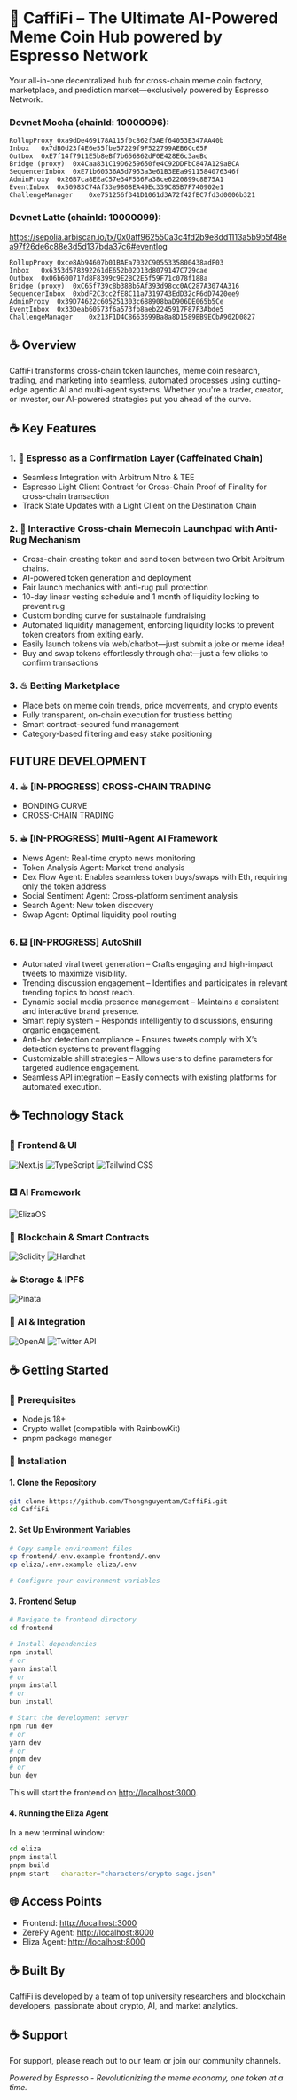 # 🫘 **CaffiFi – The Ultimate AI-Powered Meme Coin Hub powered by Espresso Network**

Your all-in-one decentralized hub for cross-chain meme coin factory, marketplace, and prediction market—exclusively powered by Espresso Network.

### Devnet Mocha (chainId: 10000096):
```
RollupProxy	0xa9dDe469178A115f0c862f3AEf64053E347AA40b 
Inbox	0x7dB0d23f4E6e55fbe57229f9F522799AEB6Cc65F
Outbox	0xE7f14f7911E5b8eBf7b656862dF0E428E6c3aeBc
Bridge (proxy)	0x4Caa831C19D6259650fe4C92DDFbC847A129aBCA
SequencerInbox	0xE71b60536A5d7953a3e61B3EEa9911584076346f
AdminProxy	0x26B7ca8EEaC57e34F536Fa38ce6220899c8B75A1
EventInbox	0x50983C74Af33e9808EA49Ec339C85B7F740902e1
ChallengeManager	0xe751256f341D1061d3A72f42fBC7fd3d0006b321
```

### Devnet Latte (chainId: 10000099):
https://sepolia.arbiscan.io/tx/0x0aff962550a3c4fd2b9e8dd1113a5b9b5f48ea97f26de6c88e3d5d137bda37c6#eventlog

```
RollupProxy	0xce8Ab94607b01BAEa7032C9055335800438adF03 
Inbox	0x6353d578392261dE652b02D13d8079147C729cae
Outbox	0x06b600717d8F8399c9E2BC2E5f59F71c078f188a
Bridge (proxy)	0xC65f739c8b38Bb5Af393d98cc0AC287A3074A316
SequencerInbox	0xbdF2C3cc2fE8C11a7319743EdD32cF6dD7420ee9
AdminProxy	0x39D74622c605251303c688908baD906DE065b5Ce
EventInbox	0x33Deab60573f6a573fb8aeb2245917F87F3Abde5
ChallengeManager	0x213F1D4C8663699Ba8a8D1589BB9ECbA902D0827
```

## ☕ Overview

CaffiFi transforms cross-chain token launches, meme coin research, trading, and marketing into seamless, automated processes using cutting-edge agentic AI and multi-agent systems. Whether you're a trader, creator, or investor, our AI-powered strategies put you ahead of the curve.

## ☕ Key Features
### 1. 🫘 Espresso as a Confirmation Layer (Caffeinated Chain)

- Seamless Integration with Arbitrum Nitro & TEE
- Espresso Light Client Contract for Cross-Chain Proof of Finality for cross-chain transaction
- Track State Updates with a Light Client on the Destination Chain

### 2. 🚀 Interactive Cross-chain Memecoin Launchpad with Anti-Rug Mechanism
- Cross-chain creating token and send token between two Orbit Arbitrum chains.
- AI-powered token generation and deployment
- Fair launch mechanics with anti-rug pull protection
- 10-day linear vesting schedule and 1 month of liquidity locking to prevent rug
- Custom bonding curve for sustainable fundraising
- Automated liquidity management, enforcing liquidity locks to prevent token creators from exiting early.
- Easily launch tokens via web/chatbot—just submit a joke or meme idea!
- Buy and swap tokens effortlessly through chat—just a few clicks to confirm transactions

### 3. ♨ Betting Marketplace
- Place bets on meme coin trends, price movements, and crypto events
- Fully transparent, on-chain execution for trustless betting
- Smart contract-secured fund management
- Category-based filtering and easy stake positioning

## FUTURE DEVELOPMENT
### 4. ☕︎  [IN-PROGRESS] CROSS-CHAIN TRADING
- BONDING CURVE
- CROSS-CHAIN TRADING

### 5. ☕︎  [IN-PROGRESS] Multi-Agent AI Framework
- News Agent: Real-time crypto news monitoring
- Token Analysis Agent: Market trend analysis
- Dex Flow Agent: Enables seamless token buys/swaps with Eth, requiring only the token address
- Social Sentiment Agent: Cross-platform sentiment analysis
- Search Agent: New token discovery
- Swap Agent: Optimal liquidity pool routing
  
### 6. ⛾ [IN-PROGRESS] AutoShill 
- Automated viral tweet generation – Crafts engaging and high-impact tweets to maximize visibility.
- Trending discussion engagement – Identifies and participates in relevant trending topics to boost reach.
- Dynamic social media presence management – Maintains a consistent and interactive brand presence.
- Smart reply system – Responds intelligently to discussions, ensuring organic engagement.
- Anti-bot detection compliance – Ensures tweets comply with X’s detection systems to prevent flagging
- Customizable shill strategies – Allows users to define parameters for targeted audience engagement.
- Seamless API integration – Easily connects with existing platforms for automated execution.

## ☕ Technology Stack

### 🤎 Frontend & UI

![Next.js](https://img.shields.io/badge/Next.js%2014-000000?style=for-the-badge&logo=next.js&logoColor=white)
![TypeScript](https://img.shields.io/badge/TypeScript-3178C6?style=for-the-badge&logo=typescript&logoColor=white)
![Tailwind CSS](https://img.shields.io/badge/Tailwind%20CSS-38B2AC?style=for-the-badge&logo=tailwind-css&logoColor=white)

### ⛾ AI Framework

![ElizaOS](https://img.shields.io/badge/ElizaOS-FF6B6B?style=for-the-badge&logo=data:image/svg+xml;base64,PHN2ZyB4bWxucz0iaHR0cDovL3d3dy53My5vcmcvMjAwMC9zdmciIHZpZXdCb3g9IjAgMCAyNCAyNCI+PC9zdmc+&logoColor=white)

### 🫘 Blockchain & Smart Contracts

![Solidity](https://img.shields.io/badge/Solidity-363636?style=for-the-badge&logo=solidity&logoColor=white)
![Hardhat](https://img.shields.io/badge/Hardhat-FFD700?style=for-the-badge&logo=hardhat&logoColor=black)

### ☕︎ Storage & IPFS

![Pinata](https://img.shields.io/badge/Pinata-E4405F?style=for-the-badge&logo=pinata&logoColor=white)

### 🌰 AI & Integration

![OpenAI](https://img.shields.io/badge/GPT--4-412991?style=for-the-badge&logo=openai&logoColor=white)
![Twitter API](https://img.shields.io/badge/Twitter%20API-1DA1F2?style=for-the-badge&logo=twitter&logoColor=white)

## ☕ Getting Started

### 🌰 Prerequisites

- Node.js 18+
- Crypto wallet (compatible with RainbowKit)
- pnpm package manager

### 🌰 Installation

#### **1. Clone the Repository**

```bash
git clone https://github.com/Thongnguyentam/CaffiFi.git
cd CaffiFi
```

#### **2. Set Up Environment Variables**

```bash
# Copy sample environment files
cp frontend/.env.example frontend/.env
cp eliza/.env.example eliza/.env

# Configure your environment variables
```

#### **3. Frontend Setup**

```bash
# Navigate to frontend directory
cd frontend

# Install dependencies
npm install
# or
yarn install
# or
pnpm install
# or
bun install

# Start the development server
npm run dev
# or
yarn dev
# or
pnpm dev
# or
bun dev
```

This will start the frontend on [http://localhost:3000](http://localhost:3000).

#### **4. Running the Eliza Agent**

In a new terminal window:

```bash
cd eliza
pnpm install
pnpm build
pnpm start --character="characters/crypto-sage.json"
```

## 🌐 Access Points

- Frontend: [http://localhost:3000](http://localhost:3000)
- ZerePy Agent: [http://localhost:8000](http://localhost:8000)
- Eliza Agent: [http://localhost:8000](http://localhost:3001)

## ☕ Built By

CaffiFi is developed by a team of top university researchers and blockchain developers, passionate about crypto, AI, and market analytics.

## ☕ Support

For support, please reach out to our team or join our community channels.

_Powered by Espresso - Revolutionizing the meme economy, one token at a time._
